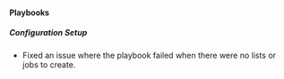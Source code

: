 
#### Playbooks
##### Configuration Setup
- Fixed an issue where the playbook failed when there were no lists or jobs to create.
